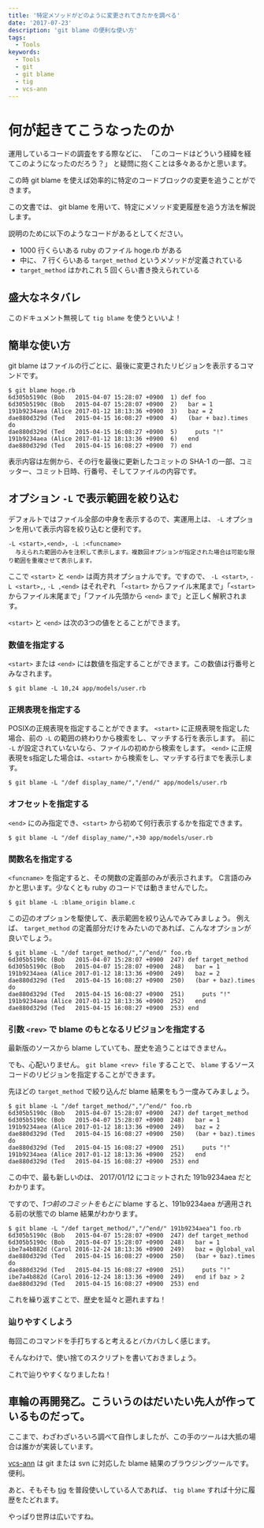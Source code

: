 ```yaml
---
title: '特定メソッドがどのように変更されてきたかを調べる'
date: '2017-07-23'
description: 'git blame の便利な使い方'
tags:
  - Tools
keywords:
  - Tools
  - git
  - git blame
  - tig
  - vcs-ann
---
```

何が起きてこうなったのか
====

運用しているコードの調査をする際などに、
「このコードはどういう経緯を経てこのようになったのだろう？」
と疑問に抱くことは多々あるかと思います。

この時 git blame を使えば効率的に特定のコードブロックの変更を追うことができます。

この文書では、 git blame を用いて、特定にメソッド変更履歴を追う方法を解説します。

説明のために以下のようなコードがあるとしてください。

* 1000 行くらいある ruby のファイル hoge.rb がある
* 中に、 7 行くらいある `target_method` というメソッドが定義されている
* `target_method` はかれこれ 5 回くらい書き換えられている

盛大なネタバレ
----

このドキュメント無視して `tig blame` を使うといいよ！

簡単な使い方
----

git blame はファイルの行ごとに、最後に変更されたリビジョンを表示するコマンドです。

```
$ git blame hoge.rb
6d305b5190c (Bob   2015-04-07 15:28:07 +0900  1) def foo
6d305b5190c (Bob   2015-04-07 15:28:07 +0900  2)   bar = 1
191b9234aea (Alice 2017-01-12 18:13:36 +0900  3)   baz = 2
dae880d329d (Ted   2015-04-15 16:08:27 +0900  4)   (bar + baz).times do
dae880d329d (Ted   2015-04-15 16:08:27 +0900  5)     puts "!"
191b9234aea (Alice 2017-01-12 18:13:36 +0900  6)   end
dae880d329d (Ted   2015-04-15 16:08:27 +0900  7) end
```

表示内容は左側から、その行を最後に更新したコミットの SHA-1 の一部、コミッター、コミット日時、行番号、そしてファイルの内容です。

オプション `-L` で表示範囲を絞り込む
-----

デフォルトではファイル全部の中身を表示するので、実運用上は、 `-L` オプションを用いて表示内容を絞り込むと便利です。

```
-L <start>,<end>, -L :<funcname>
  与えられた範囲のみを注釈して表示します。複数回オプションが指定された場合は可能な限り範囲を重複させて表示します。
```

ここで `<start>` と `<end>` は両方共オプショナルです。ですので、 `-L <start>`, `-L <start>,`, `-L ,<end>` はそれぞれ
「`<start>` からファイル末尾まで」「`<start>` からファイル末尾まで」「ファイル先頭から `<end>` まで」と正しく解釈されます。

`<start>` と `<end>` は次の3つの値をとることができます。

### 数値を指定する

`<start>` または `<end>` には数値を指定することができます。この数値は行番号とみなされます。

```
$ git blame -L 10,24 app/models/user.rb
```

### 正規表現を指定する

POSIXの正規表現を指定することができます。
`<start>` に正規表現を指定した場合、前の `-L` の範囲の終わりから検索をし、マッチする行を表示します。
前に `-L` が設定されていないなら、ファイルの初めから検索をします。
`<end>` に正規表現をs指定した場合は、`<start>` から検索をし、マッチする行までを表示します。

```
$ git blame -L "/def display_name/","/end/" app/models/user.rb
```

### オフセットを指定する

`<end>` にのみ指定でき、`<start>` から初めて何行表示するかを指定できます。

```
$ git blame -L "/def display_name/",+30 app/models/user.rb
```

### 関数名を指定する

`<funcname>` を指定すると、その関数の定義部のみが表示されます。
C言語のみかと思います。少なくとも ruby のコードでは動きませんでした。

```
$ git blame -L :blame_origin blame.c
```

この辺のオプションを駆使して、表示範囲を絞り込んでみてみましょう。
例えば、 `target_method` の定義部分だけをみたいのであれば、こんなオプションが良いでしょう。

```
$ git blame -L "/def target_method/","/^end/" foo.rb
6d305b5190c (Bob   2015-04-07 15:28:07 +0900  247) def target_method
6d305b5190c (Bob   2015-04-07 15:28:07 +0900  248)   bar = 1
191b9234aea (Alice 2017-01-12 18:13:36 +0900  249)   baz = 2
dae880d329d (Ted   2015-04-15 16:08:27 +0900  250)   (bar + baz).times do
dae880d329d (Ted   2015-04-15 16:08:27 +0900  251)     puts "!"
191b9234aea (Alice 2017-01-12 18:13:36 +0900  252)   end
dae880d329d (Ted   2015-04-15 16:08:27 +0900  253) end
```

### 引数 `<rev>` で blame のもとなるリビジョンを指定する

最新版のソースから blame していても、歴史を追うことはできません。

でも、心配いりません。 `git blame <rev> file` することで、 `blame` するソースコードのリビジョンを指定することができます。

先ほどの `target_method` で絞り込んだ blame 結果をもう一度みてみましょう。

```
$ git blame -L "/def target_method/","/^end/" foo.rb
6d305b5190c (Bob   2015-04-07 15:28:07 +0900  247) def target_method
6d305b5190c (Bob   2015-04-07 15:28:07 +0900  248)   bar = 1
191b9234aea (Alice 2017-01-12 18:13:36 +0900  249)   baz = 2
dae880d329d (Ted   2015-04-15 16:08:27 +0900  250)   (bar + baz).times do
dae880d329d (Ted   2015-04-15 16:08:27 +0900  251)     puts "!"
191b9234aea (Alice 2017-01-12 18:13:36 +0900  252)   end
dae880d329d (Ted   2015-04-15 16:08:27 +0900  253) end
```

この中で、最も新しいのは、 2017/01/12 にコミットされた 191b9234aea だとわかります。

ですので、*1つ前のコミットをもとに* blame すると、191b9234aea が適用される前の状態での blame 結果がわかります。

```
$ git blame -L "/def target_method/","/^end/" 191b9234aea^1 foo.rb
6d305b5190c (Bob   2015-04-07 15:28:07 +0900  247) def target_method
6d305b5190c (Bob   2015-04-07 15:28:07 +0900  248)   bar = 1
ibe7a4b882d (Carol 2016-12-24 18:13:36 +0900  249)   baz = @global_val
dae880d329d (Ted   2015-04-15 16:08:27 +0900  250)   (bar + baz).times do
dae880d329d (Ted   2015-04-15 16:08:27 +0900  251)     puts "!"
ibe7a4b882d (Carol 2016-12-24 18:13:36 +0900  249)   end if baz > 2
dae880d329d (Ted   2015-04-15 16:08:27 +0900  253) end
```

これを繰り返すことで、歴史を延々と遡れますね！

### 辿りやすくしよう

毎回このコマンドを手打ちすると考えるとバカバカしく感じます。

そんなわけで、使い捨てのスクリプトを書いておきましょう。

これで辿りやすくなりましたね！

車輪の再開発乙。こういうのはだいたい先人が作っているものだって。
----

ここまで、わざわざいろいろ調べて自作しましたが、この手のツールは大抵の場合は誰かが実装しています。

[vcs-ann](https://github.com/akr/vcs-ann) は git または svn に対応した blame 結果のブラウジングツールです。便利。

あと、そもそも [tig](https://github.com/jonas/tig) を普段使いしている人であれば、 `tig blame` すれば十分に履歴をたどれます。

やっぱり世界は広いですね。
